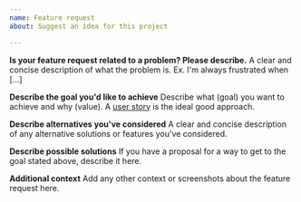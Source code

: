 ```yaml
---
name: Feature request
about: Suggest an idea for this project

---
```


**Is your feature request related to a problem? Please describe.**
A clear and concise description of what the problem is. Ex. I'm always frustrated when [...]

**Describe the goal you'd like to achieve**
Describe what (goal) you want to achieve and why (value).
A [user story](https://en.wikipedia.org/wiki/User_story) is the ideal good approach.

**Describe alternatives you've considered**
A clear and concise description of any alternative solutions or features you've considered.

**Describe possible solutions**
If you have a proposal for a way to get to the goal stated above, describe it here.

**Additional context**
Add any other context or screenshots about the feature request here.

